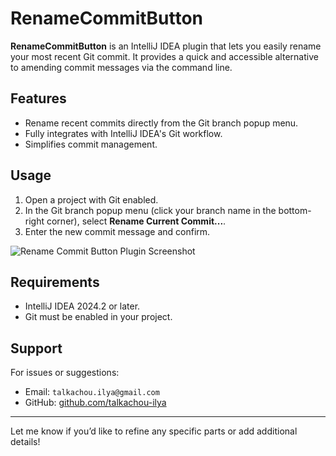 # RenameCommitButton

**RenameCommitButton** is an IntelliJ IDEA plugin that lets you easily rename your most recent Git commit. It provides a quick and accessible alternative to amending commit messages via the command line.

## Features

- Rename recent commits directly from the Git branch popup menu.
- Fully integrates with IntelliJ IDEA's Git workflow.
- Simplifies commit management.

## Usage

1. Open a project with Git enabled.
2. In the Git branch popup menu (click your branch name in the bottom-right corner), select **Rename Current Commit...**.
3. Enter the new commit message and confirm.

![Rename Commit Button Plugin Screenshot](https://i.postimg.cc/PqQbYBRX/Screenshot-From-2025-04-07-05-11-43.png)

## Requirements

- IntelliJ IDEA 2024.2 or later.
- Git must be enabled in your project.

## Support

For issues or suggestions:
- Email: `talkachou.ilya@gmail.com`
- GitHub: [github.com/talkachou-ilya](https://github.com/talkachou-ilya)

---

Let me know if you’d like to refine any specific parts or add additional details!